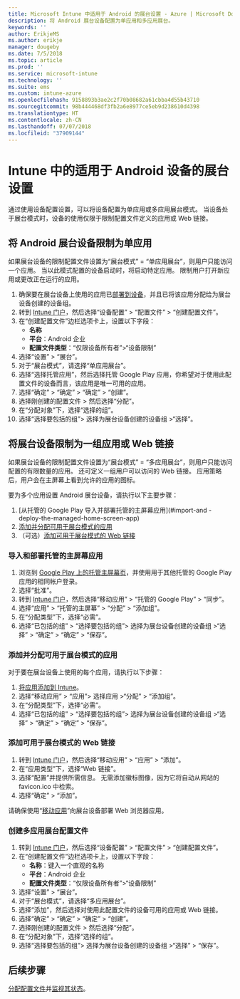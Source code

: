 ```yaml
---
title: Microsoft Intune 中适用于 Android 的展台设置 - Azure | Microsoft Docs
description: 将 Android 展台设备配置为单应用和多应用展台。
keywords: ''
author: ErikjeMS
ms.author: erikje
manager: dougeby
ms.date: 7/5/2018
ms.topic: article
ms.prod: ''
ms.service: microsoft-intune
ms.technology: ''
ms.suite: ems
ms.custom: intune-azure
ms.openlocfilehash: 9158893b3ae2c2f70b08682a61cbba4d55b43710
ms.sourcegitcommit: 98b444468df3fb2a6e8977ce5eb9d238610d4398
ms.translationtype: HT
ms.contentlocale: zh-CN
ms.lasthandoff: 07/07/2018
ms.locfileid: "37909144"
---
```

# <a name="kiosk-settings-for-android-devices-in-intune"></a>Intune 中的适用于 Android 设备的展台设置

通过使用设备配置设置，可以将设备配置为单应用或多应用展台模式。 当设备处于展台模式时，设备的使用仅限于限制配置文件定义的应用或 Web 链接。 

## <a name="restrict-an-android-kiosk-device-to-a-single-app"></a>将 Android 展台设备限制为单应用

如果展台设备的限制配置文件设置为“展台模式” = “单应用展台”，则用户只能访问一个应用。 当以此模式配置的设备启动时，将启动特定应用。 限制用户打开新应用或更改正在运行的应用。

1. 确保要在展台设备上使用的应用已[部署到设备](apps-deploy.md)，并且已将该应用分配给为展台设备创建的设备组。
2. 转到 [Intune 门户](https://portal.azure.com)，然后选择“设备配置” > “配置文件” > “创建配置文件”。
3. 在“创建配置文件”边栏选项卡上，设置以下字段：
     - **名称**
     - **平台**：Android 企业
     - **配置文件类型**：“仅限设备所有者”>“设备限制”
4. 选择“设置” > “展台”。
5. 对于“展台模式”，请选择“单应用展台”。
6. 选择“选择托管应用”，然后选择托管 Google Play 应用，你希望对于使用此配置文件的设备而言，该应用是唯一可用的应用。
7. 选择“确定” > “确定” > “确定” > “创建”。
8. 选择刚创建的配置文件 > 然后选择“分配”。
9. 在“分配对象”下，选择“选择的组”。
10. 选择“选择要包括的组”> 选择为展台设备创建的设备组 >“选择”。

## <a name="restrict-a-kiosk-device-to-a-set-of-apps-or-web-links"></a>将展台设备限制为一组应用或 Web 链接

如果展台设备的限制配置文件设置为“展台模式” = “多应用展台”，则用户只能访问配置的有限数量的应用。 还可定义一组用户可以访问的 Web 链接。 应用策略后，用户会在主屏幕上看到允许的应用的图标。

要为多个应用设置 Android 展台设备，请执行以下主要步骤：

1. [从托管的 Google Play 导入并部署托管的主屏幕应用](#import-and -deploy-the-managed-home-screen-app)
2. [添加并分配可用于展台模式的应用](#add-and-assign-apps-that-can-be-used-in-kiosk-mode)
3. （可选）[添加可用于展台模式的 Web 链接](#add-web-links-that-can-be-used-in-kiosk-mode)

### <a name="import-and-deply-the-managed-home-screen-app"></a>导入和部署托管的主屏幕应用

1. 浏览到 [Google Play 上的托管主屏幕页](https://play.google.com/work/apps/details?id=com.microsoft.launcher.enterprise)，并使用用于其他托管的 Google Play 应用的相同帐户登录。
2. 选择“批准”。
3. 转到 [Intune 门户](https://portal.azure.com)，然后选择“移动应用” > “托管的 Google Play” > “同步”。
4. 选择“应用” > “托管的主屏幕” > “分配” > “添加组”。
5. 在“分配类型”下，选择“必需”。
6. 选择“已包括的组” > “选择要包括的组”> 选择为展台设备创建的设备组 >“选择” > “确定” > “确定” > “保存”。

### <a name="add-and-assign-apps-that-can-be-used-in-kiosk-mode"></a>添加并分配可用于展台模式的应用

对于要在展台设备上使用的每个应用，请执行以下步骤：

1. [将应用添加到 Intune](store-apps-android.md)。
2. 选择“移动应用” > “应用”> 选择应用 >“分配” > “添加组”。
3. 在“分配类型”下，选择“必需”。
4. 选择“已包括的组” > “选择要包括的组”> 选择为展台设备创建的设备组 >“选择” > “确定” > “确定” > “保存”。

### <a name="add-web-links-that-can-be-used-in-kiosk-mode"></a>添加可用于展台模式的 Web 链接

1. 转到 [Intune 门户](https://portal.azure.com)，然后选择“移动应用” > “应用” > “添加”。
2. 在“应用类型”下，选择“Web 链接”。
3. 选择“配置”并提供所需信息。 无需添加徽标图像，因为它将自动从网站的 favicon.ico 中检索。
4. 选择“确定” > “添加”。

请确保使用“[移动应用](apps-add.md)”向展台设备部署 Web 浏览器应用。

### <a name="create-a-multi-app-kiosk-profile"></a>创建多应用展台配置文件

1. 转到 [Intune 门户](https://portal.azure.com)，然后选择“设备配置” > “配置文件” > “创建配置文件”。
3. 在“创建配置文件”边栏选项卡上，设置以下字段：
     - **名称**：键入一个直观的名称
     - **平台**：Android 企业
     - **配置文件类型**：“仅限设备所有者”>“设备限制”
4. 选择“设置” > “展台”。
5. 对于“展台模式”，请选择“多应用展台”。
6. 选择“添加”，然后选择对使用此配置文件的设备可用的应用或 Web 链接。
7. 选择“确定” > “确定” > “确定” > “创建”。
8. 选择刚创建的配置文件 > 然后选择“分配”。
9. 在“分配对象”下，选择“选择的组”。
10. 选择“选择要包括的组”> 选择为展台设备创建的设备组 >“选择” > “保存”。

## <a name="next-steps"></a>后续步骤
[分配配置文件](device-profile-assign.md)并[监视其状态](device-profile-monitor.md)。
